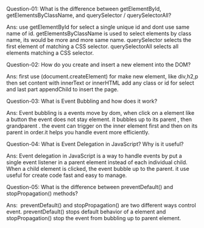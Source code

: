 <!-- Questions And Answer for README.md File -->
Question-01: What is the difference between getElementById, getElementsByClassName, and querySelector / querySelectorAll?

Ans: use getElementById for select a single unique id and dont use same name of id.
     getElementsByClassName is used to select elements by class name, its would be more and more same name.
     querySelector selects the first element of matching a CSS selector.
     querySelectorAll selects all elements matching a CSS selector.




Question-02: How do you create and insert a new element into the DOM?

Ans: first use (document.createElement) for make new element, like div,h2,p then set content with innerText or innerHTML add any class or id for  select and last part appendChild to insert the page.



Question-03: What is Event Bubbling and how does it work?

Ans: Event bubbling is a events move by dom, when click on a element like a button the event does not stay  element. it bubbles up to its         parent , then grandparent . the event can trigger on the inner element first and then on its parent in order.it helps you handle event more efficiently.



Question-04: What is Event Delegation in JavaScript? Why is it useful?

Ans: Event delegation in JavaScript is a way to handle events by put a single event listener in a parent element instead of each individual child. When a child element is clicked, the event bubble up to the parent. it use useful for create code fast and easy to manage.




Question-05: What is the difference between preventDefault() and stopPropagation() methods?

Ans:  preventDefault() and stopPropagation() are two different ways control event. preventDefault() stops default behavior of a element and stopPropagation() stop the event from bubbling up to parent element.